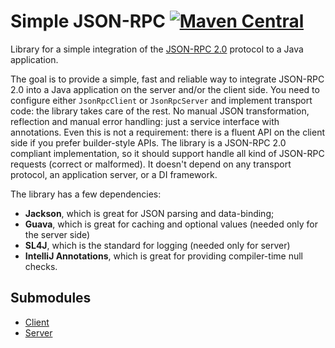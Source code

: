 Simple JSON-RPC
[![Maven Central](https://maven-badges.herokuapp.com/maven-central/com.github.arteam/simple-json-rpc-client/badge.svg)](https://maven-badges.herokuapp.com/maven-central/com.github.arteam/simple-json-rpc-client/)
===================

Library for a simple integration of the [JSON-RPC 2.0](http://www.jsonrpc.org/specification) protocol to a Java
application.

The goal is to provide a simple, fast and reliable way to integrate JSON-RPC 2.0 into a Java application on the server
and/or the client side. You need to configure either `JsonRpcClient` or `JsonRpcServer` and implement transport code:
the library takes care of the rest. No manual JSON transformation, reflection and manual error handling: just a service
interface with annotations. Even this is not a requirement: there is a fluent API on the client side if you prefer
builder-style APIs. The library is a JSON-RPC 2.0 compliant implementation, so it should support handle all kind of
JSON-RPC requests (correct or malformed). It doesn't depend on any transport protocol, an application server, or a DI
framework.

The library has a few dependencies:

* **Jackson**, which is great for JSON parsing and data-binding;
* **Guava**, which is great for caching and optional values (needed only for the server side)
* **SL4J**, which is the standard for logging (needed only for server)
* **IntelliJ Annotations**, which is great for providing compiler-time null checks.

Submodules
-----------

* [Client](https://github.com/arteam/simple-json-rpc/tree/master/client)
* [Server](https://github.com/arteam/simple-json-rpc/tree/master/server)
